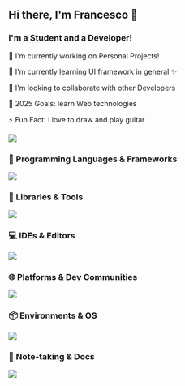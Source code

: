 <h2>Hi there, I'm Francesco 👋</h2>
<h3>I'm a Student and a Developer!</h3>
<p>🔭 I'm currently working on Personal Projects!</p>
<p>🌱 I'm currently learning UI framework in general ✨</p>
<p>🤝 I'm looking to collaborate with other Developers</p>
<p>🥅 2025 Goals: learn Web technologies</p>
<p>⚡ Fun Fact: I love to draw and play guitar</p>

<img src="https://github-readme-stats-sigma-five.vercel.app/api?username=saccofrancesco&show_icons=true&theme=onedark&hide_border=true">

<h3>🧠 Programming Languages & Frameworks</h3>
<img src="https://skillicons.dev/icons?i=c,cpp,py,latex,html,css,bash,arduino&theme=light">

<h3>🧰 Libraries & Tools</h3>
<img src="https://skillicons.dev/icons?i=opencv,sklearn,selenium,bots,firebase,sqlite,pkl,bootstrap,tailwind,qt,figma,gcp&theme=light">

<h3>💻 IDEs & Editors</h3>
<img src="https://skillicons.dev/icons?i=vscode,pycharm,atom,sublime,replit&theme=light">

<h3>🌐 Platforms & Dev Communities</h3>
<img src="https://skillicons.dev/icons?i=github,git,codepen,stackoverflow,devto,discord&theme=light">

<h3>📦 Environments & OS</h3>
<img src="https://skillicons.dev/icons?i=apple,anaconda,windows&theme=light">

<h3>📓 Note-taking & Docs</h3>
<img src="https://skillicons.dev/icons?i=md,notion,obsidian&theme=light">

